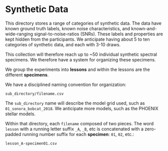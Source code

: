# Synthetic Data

This directory stores a range of categories of synthetic data.  The data have known ground truth labels, known noise characteristics, and known-and-wide-ranging signal-to-noise-ratios (SNRs). These labels and properties are kept hidden from the participants.  We anticipate having about 5 to ten categories of synthetic data, and each with 3-10 draws.  

This collection will therefore reach up to ~50 individual synthetic spectral specimens.  We therefore have a system for organizing these specimens.  

We group the experiments into **lessons** and within the lessons are the different **specimens**.

We have a disciplined naming convention for organization:

`sub_directory/filename.csv`

The `sub_directory` name will describe the model grid used, such as `01_sonora_bobcat_2018`.  We anticipate more models, such as the PHOENIX stellar models. 


Within that directory, each `filename` composed of two pieces.  The word `lesson` with a running letter suffix `_A`, `_B`, etc is concatenated with a zero-padded running number suffix for each **specimen**: `01`, `02`, etc.:


`lesson_A-specimen01.csv`

